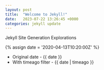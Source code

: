```yaml
---
layout: post
title:  "Welcome to Jekyll!"
date:   2023-07-22 13:26:45 +0000
categories: jekyll update
---
```


Jekyll Site Generation Explorations

{% assign date = '2020-04-13T10:20:00Z' %}

- Original date - {{ date }}
- With timeago filter - {{ date | timeago }}